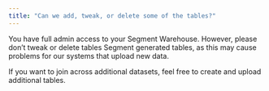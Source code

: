 ```yaml
---
title: "Can we add, tweak, or delete some of the tables?"
---
```


You have full admin access to your Segment Warehouse. However, please don’t tweak or delete tables Segment generated tables, as this may cause problems for our systems that upload new data.

If you want to join across additional datasets, feel free to create and upload additional tables.
